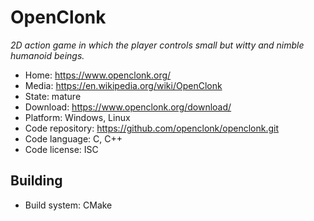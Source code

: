 # OpenClonk

_2D action game in which the player controls small but witty and nimble humanoid beings._

- Home: https://www.openclonk.org/
- Media: https://en.wikipedia.org/wiki/OpenClonk
- State: mature 
- Download: https://www.openclonk.org/download/
- Platform: Windows, Linux
- Code repository: https://github.com/openclonk/openclonk.git
- Code language: C, C++
- Code license: ISC

## Building

- Build system: CMake
